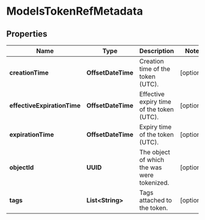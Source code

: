 

# ModelsTokenRefMetadata


## Properties

| Name | Type | Description | Notes |
|------------ | ------------- | ------------- | -------------|
|**creationTime** | **OffsetDateTime** | Creation time of the token (UTC). |  [optional] |
|**effectiveExpirationTime** | **OffsetDateTime** | Effective expiry time of the token (UTC). |  [optional] |
|**expirationTime** | **OffsetDateTime** | Expiry time of the token (UTC). |  [optional] |
|**objectId** | **UUID** | The object of which the was were tokenized. |  [optional] |
|**tags** | **List&lt;String&gt;** | Tags attached to the token. |  [optional] |




